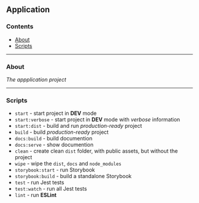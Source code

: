 ## Application

### Contents

- [About](#About)
- [Scripts](#Scripts)

---

### About

_The appplication project_

---

### Scripts

- `start` - start project in **DEV** mode
- `start:verbose` - start project in **DEV** mode with _verbose_ information
- `start:dist` - build and run _production-ready_ project
- `build` - build _production-ready_ project
- `docs:build` - build documention
- `docs:serve` - show documention
- `clean` - create clean `dist` folder, with public assets, but without the project
- `wipe` - wipe the `dist`, `docs` and `node_modules`
- `storybook:start` - run Storybook
- `storybook:build` - build a standalone Storybook
- `test` - run Jest tests
- `test:watch` - run all Jest tests
- `lint` - run **ESLint**
